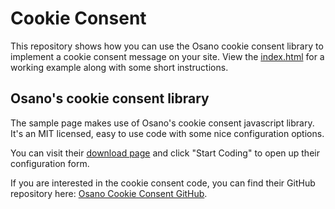 # Cookie Consent

This repository shows how you can use the Osano cookie consent library to implement a cookie consent message on your site. View the [index.html](index.html) for a working example along with some short instructions.

## Osano's cookie consent library

The sample page makes use of Osano's cookie consent javascript library. It's an MIT licensed, easy to use code with some nice configuration options.

You can visit their [download page](https://www.osano.com/cookieconsent/download/) and click "Start Coding" to open up their configuration form.

If you are interested in the cookie consent code, you can find their GitHub repository here: [Osano Cookie Consent GitHub](https://github.com/osano/cookieconsent/).